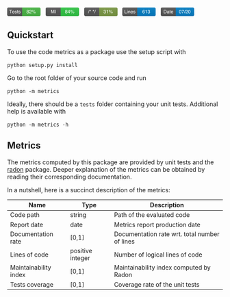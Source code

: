 <img src="doc/metrics/metric_tests.png" height=20> &nbsp;
<img src="doc/metrics/metric_maintainability_index.png" height=20> &nbsp;
<img src="doc/metrics/metric_comments.png" height=20> &nbsp;
<img src="doc/metrics/metric_lines.png" height=20> &nbsp;
<img src="doc/metrics/metric_date.png" height=20> &nbsp;

## Quickstart

To use the code metrics as a package use the setup script with

    python setup.py install

Go to the root folder of your source code and run

    python -m metrics

Ideally, there should be a `tests` folder containing your unit tests.
Additional help is available with

    python -m metrics -h

## Metrics

The metrics computed by this package are provided by unit tests and the
[radon](http://radon.readthedocs.io/en/latest/intro.html) package.
Deeper explanation of the metrics can be obtained by reading their
corresponding documentation.

In a nutshell, here is a succinct description of the metrics:

| Name | Type | Description |
| --- | --- | --- |
| Code path | string | Path of the evaluated code |
| Report date | date | Metrics report production date |
| Documentation rate | \[0,1\] | Documentation rate wrt. total number of lines |
| Lines of code | positive integer | Number of logical lines of code |
| Maintainability index |\[0,1\] | Maintainability index computed by Radon |
| Tests coverage | \[0,1\] | Coverage rate of the unit tests |

